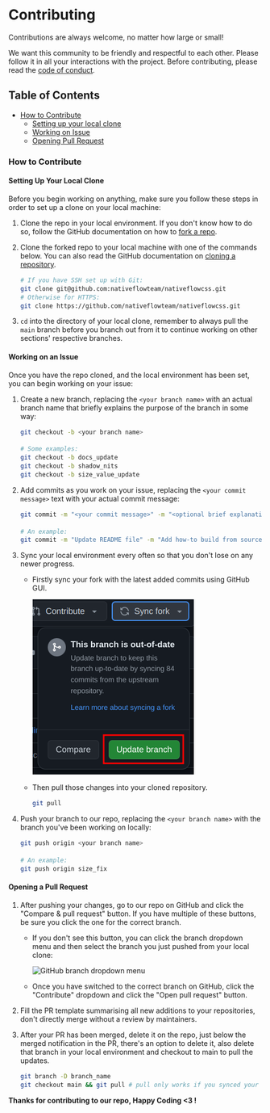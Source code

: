 # Contributing

Contributions are always welcome, no matter how large or small!

We want this community to be friendly and respectful to each other. Please follow it in all your interactions with the project. Before contributing, please read the [code of conduct](./CODE_OF_CONDUCT.md).

## Table of Contents

- [How to Contribute](#how-to-contribute)
  - [Setting up your local clone](#setting-up-your-local-clone)
  - [Working on Issue](#working-on-an-issue)
  - [Opening Pull Request](#opening-a-pull-request)

### How to Contribute

#### Setting Up Your Local Clone

Before you begin working on anything, make sure you follow these steps in order to set up a clone on your local machine:

1. Clone the repo in your local environment. If you don't know how to do so, follow the GitHub documentation on how to [fork a repo](https://docs.github.com/en/get-started/quickstart/fork-a-repo).

2. Clone the forked repo to your local machine with one of the commands below. You can also read the GitHub documentation on [cloning a repository](https://docs.github.com/en/repositories/creating-and-managing-repositories/cloning-a-repository).

    ```bash
    # If you have SSH set up with Git:
    git clone git@github.com:nativeflowteam/nativeflowcss.git
    # Otherwise for HTTPS:
    git clone https://github.com/nativeflowteam/nativeflowcss.git
    ```

3. `cd` into the directory of your local clone, remember to always pull the `main` branch before you branch out from it to continue working on other sections' respective branches.

#### Working on an Issue

Once you have the repo cloned, and the local environment has been set, you can begin working on your issue:

1. Create a new branch, replacing the `<your branch name>` with an actual branch name that briefly explains the purpose of the branch in some way:

    ```bash
    git checkout -b <your branch name>

    # Some examples:
    git checkout -b docs_update
    git checkout -b shadow_nits
    git checkout -b size_value_update
    ```

2. Add commits as you work on your issue, replacing the `<your commit message>` text with your actual commit message:

   ```bash
   git commit -m "<your commit message>" -m "<optional brief explanation about your commit>"

   # An example:
   git commit -m "Update README file" -m "Add how-to build from source"
   ```

3. Sync your local environment every often so that you don't lose on any newer progress.
    - Firstly sync your fork with the latest added commits using GitHub GUI.

      ![update-pulls](./assets/update-branch.png)

    - Then pull those changes into your cloned repository.

        ```bash
        git pull
        ```

4. Push your branch to our repo, replacing the `<your branch name>` with the branch you've been working on locally:

    ```bash
    git push origin <your branch name>

    # An example:
    git push origin size_fix
    ```

#### Opening a Pull Request

1. After pushing your changes, go to our repo on GitHub and click the "Compare & pull request" button. If you have multiple of these buttons, be sure you click the one for the correct branch.
   - If you don't see this button, you can click the branch dropdown menu and then select the branch you just pushed from your local clone:

      ![GitHub branch dropdown menu](./assets/main-branch.png)
   - Once you have switched to the correct branch on GitHub, click the "Contribute" dropdown and click the "Open pull request" button.

2. Fill the PR template summarising all new additions to your repositories, don't directly merge without a review by maintainers.

3. After your PR has been merged, delete it on the repo, just below the merged notification in the PR, there's an option to delete it, also delete that branch in your local environment and checkout to main to pull the updates.

    ```bash
    git branch -D branch_name
    git checkout main && git pull # pull only works if you synced your fork with main repo
    ```

**Thanks for contributing to our repo, Happy Coding <3 !**
